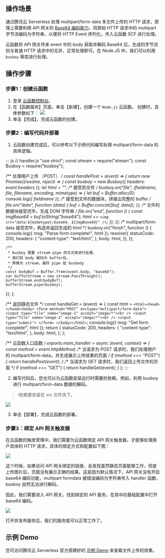## 操作场景

通过腾讯云 Serverless 处理 multipart/form-data 多文件上传的 HTTP 请求，原理上需要利用 API 网关的 [Base64 编码能力](https://cloud.tencent.com/document/product/628/51799)，将原始 HTTP 请求中的 multipart 字节流编码为字符串，以便将 HTTP Event 序列化，传入云函数 SCF 进行处理。

云函数将 API 网关传来 event 中的 body 获取并解码 Base64 后，生成的字节流则与普通 HTTP 请求中的无异，正常处理即可。在 Node.JS 中，我们可以利用 `busboy` 等库进行处理。

## 操作步骤

### 步骤1：创建云函数
1. 登录 [云函数控制台](https://console.cloud.tencent.com/scf/list-create?rid=1&ns=default&functionName=multipart-upload-example&createType=empty)。
2. 在【函数服务】页面，单击【新建】，创建一个 `Node.js` 云函数。
创建时，具体参数如下：
![](https://main.qcloudimg.com/raw/d1c4281b2c510e76adeed6be134e5e53.png)
3. 单击【完成】，完成云函数的创建。

### 步骤2：编写代码并部署

1. 云函数创建完成后，可以参考以下示例代码编写处理 multipart/form-data 的具体逻辑。
<dx-codeblock>
:::  js
// handler.js
"use strict";
const stream = require("stream");
const Busboy = require("busboy");

/** 处理用户上传 （POST） */
const handlePost = (event) => {
  return new Promise((resolve, reject) => {
    const busboy = new Busboy({ headers: event.headers });
    let html = "";
    /** 接受到文件 */
    busboy.on("file", (fieldname, file, filename, encoding, mimetype) => {
      let buf = Buffer.alloc(0);
      console.log({ fieldname });
      /** 接受到文件的数据块，拼接出完整的 buffer */
      file.on("data", function (data) {
        buf = Buffer.concat([buf, data]);
      });
      /** 文件的数据块接受完毕，生成 DOM 字符串 */
      file.on("end", function () {
        const imgBase64 = buf.toString("base64");
        html += `<img src="data:${mimetype};base64, ${imgBase64}" />`;
      });
    });
    /** multipart/form-data 接受完毕，构造并返回生成的 html */
    busboy.on("finish", function () {
      console.log({ msg: "Parse form complete!", html });
      resolve({
        statusCode: 200,
        headers: {
          "content-type": "text/html",
        },
        body: html,
      });
    });

    /**
     * busboy 需要 stream pipe 的方式来进行处理，
     * 我们将 body 解码为 buffer后，
     * 转换为 stream，最终 pipe 给 busbody
     */
    const bodyBuf = Buffer.from(event.body, "base64");
    var bufferStream = new stream.PassThrough();
    bufferStream.end(bodyBuf);
    bufferStream.pipe(busboy);
  });
};

/** 返回静态文件 */
const handleGet = (event) => {
  const html = `<html><head></head><body>
    <form method="POST" enctype="multipart/form-data">
    <input type="file" name="image-1" accept="image/*"><br />
     <input type="file" name="image-2" accept="image/*"><br />
     <input type="submit">
    </form>
    </body></html>`;
  console.log({ msg: "Get form complete!", html });
  return {
    statusCode: 200,
    headers: {
      "content-type": "text/html",
    },
    body: html,
  };
};

/** 云函数入口函数 */
exports.main_handler = async (event, context) => {
  const method = event.httpMethod;
  /** 当请求为 POST 请求时，我们处理用户的 multipart/form-data，并生成展示上传结果的页面 */
  if (method === "POST") {
    return handlePost(event);
  }
  /** 当请求为 GET 请求时，我们返回上传文件的页面 */
  if (method === "GET") {
    return handleGet(event);
  }
};
:::
</dx-codeblock>


2. 编写代码后，您也可以为云函数安装运行时需要的依赖。例如，利用 busboy 进行 multipart/form-data 数据的解码。
>!依赖要安装在 src 文件夹下。

 ![](https://main.qcloudimg.com/raw/e2d612eab6577b138ce237b18077cf07.png)

3. 单击【部署】，完成云函数的部署。

### 步骤3：绑定 API 网关触发器

在云函数的触发管理中，我们需要为云函数绑定 API 网关触发器，才能够处理用户具体的 HTTP 请求，具体的绑定方式和配置如下图：

![](https://main.qcloudimg.com/raw/ba83d6191a5d0cfe232076ba9871ab19.png)

这个时候，如果访问 API 网关绑定的链接，会发现虽然静态页面能够工作，但是上传图片后，页面没有展示正确的结果。这是因为默认情况下，API 网关没有开启 base64 编码功能，multipart formdata 被错误编码为字符串传入 handler 函数，busboy 自然无法进行解码。

因此，我们需要进入 API 网关，找到绑定的 API 服务，在其中的基础配置中打开 base64 编码。

![](https://main.qcloudimg.com/raw/e6fd79cff7f1e9a02a7e2b8b101ecf98.png)

打开并发布服务后，我们的服务就可以正常工作了。

## 示例 Demo

您可访问腾讯云 Serverless 官方搭建好的 [示例 Demo](https://service-55o5m2vg-1256777886.gz.apigw.tencentcs.com/release/multipart-upload-example) 来查看文件上传的效果。
